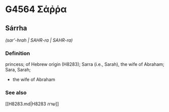 # G4564 Σάῤῥα

## Sárrha

_(sar'-hrah | SAHR-ra | SAHR-ra)_

### Definition

princess; of Hebrew origin (H8283); Sarra (i.e., Sarah), the wife of Abraham; Sara, Sarah; 

- the wife of Abraham

### See also

[[H8283.md|H8283 שרה]]
